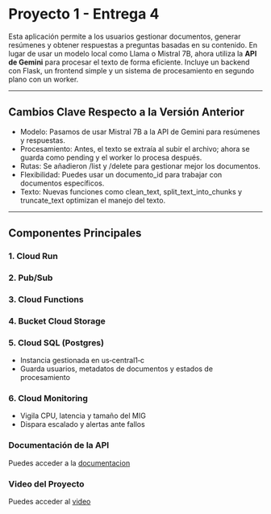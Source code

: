 # Proyecto 1 - Entrega 4

Esta aplicación permite a los usuarios gestionar documentos, generar resúmenes y obtener respuestas a preguntas basadas en su contenido. En lugar de usar un modelo local como Llama o Mistral 7B, ahora utiliza la **API de Gemini** para procesar el texto de forma eficiente. Incluye un backend con Flask, un frontend simple y un sistema de procesamiento en segundo plano con un worker.

---

## Cambios Clave Respecto a la Versión Anterior
- Modelo: Pasamos de usar Mistral 7B a la API de Gemini para resúmenes y respuestas.
- Procesamiento: Antes, el texto se extraía al subir el archivo; ahora se guarda como pending y el worker lo procesa después.
- Rutas: Se añadieron /list y /delete para gestionar mejor los documentos.
- Flexibilidad: Puedes usar un documento_id para trabajar con documentos específicos.
- Texto: Nuevas funciones como clean_text, split_text_into_chunks y truncate_text optimizan el manejo del texto.
---


##  Componentes Principales

### 1. Cloud Run  

### 2. Pub/Sub

### 3. Cloud Functions

### 4. Bucket Cloud Storage

### 5. Cloud SQL (Postgres)  
- Instancia gestionada en us‑central1‑c  
- Guarda usuarios, metadatos de documentos y estados de procesamiento

### 6. Cloud Monitoring  
- Vigila CPU, latencia y tamaño del MIG  
- Dispara escalado y alertas ante fallos

### Documentación de la API
Puedes acceder a la [documentacion](/Documentacion_API.md)

### Video del Proyecto
Puedes acceder al [video](https://youtu.be/YYK1vjMiQvM)



